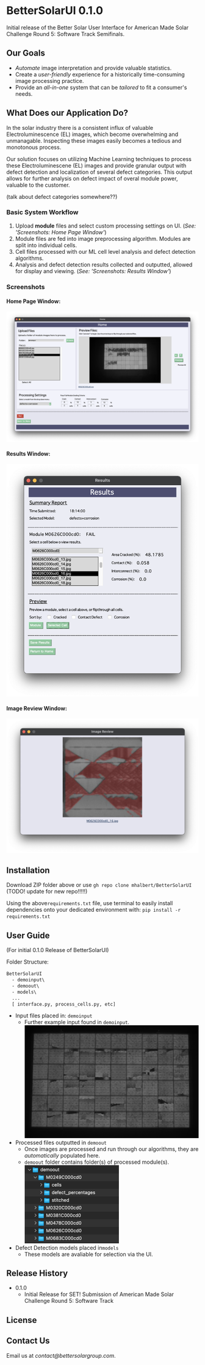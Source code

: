 # BetterSolarUI 0.1.0
Initial release of the Better Solar User Interface for American Made Solar Challenge Round 5: Software Track Semifinals.

## Our Goals
* _Automate_ image interpretation and provide valuable statistics.
* Create a _user-friendly_ experience for a historically time-consuming image processing practice. 
* Provide an _all-in-one_ system that can be _tailored_ to fit a consumer's needs.


## What Does our Application Do?
In the solar industry there is a consistent influx of valuable Electroluminescence (EL) images, which become 
overwhelming and unmanagable. Inspecting these images easily becomes a tedious and monotonous process.

Our solution focuses on utilizing Machine Learning techniques to process these Electroluminescene (EL)
images and provide granular output with defect detection and localization of several defect categories. 
This output allows for further analysis on defect impact of overal module power, valuable to the customer.

(talk about defect categories somewhere??)


### Basic System Workflow
1. Upload **module** files and select custom processing settings on UI. (*See: 'Screenshots: Home Page Window'*)
2. Module files are fed into image preprocessing algorithm. Modules are split into individual cells.
3. Cell files processed with our ML cell level analysis and defect detection algorithms.
4. Analysis and defect detection results collected and outputted, allowed for display and viewing. (*See: 'Screenshots: Results Window'*)

### Screenshots

#### Home Page Window:
![](readmepics/homepage.png)

#### Results Window:
![](readmepics/demo_results.png)

#### Image Review Window:
![](readmepics/demo_image.png)


## Installation

Download ZIP folder above or use `gh repo clone mhalbert/BetterSolarUI`    (TODO! update for new repo!!!!!)

Using the above`requirements.txt` file, use terminal to easily install dependencies onto your dedicated environment with:
`pip install -r requirements.txt`

## User Guide
(For initial 0.1.0 Release of BetterSolarUI)

Folder Structure:
```
BetterSolarUI
  - demoinput\
  - demoout\
  - models\
  ...
  [ interface.py, process_cells.py, etc]
```
* Input files placed in: `demoinput`
  * Further example input found in `demoinput`. ![](readmepics/module.jpeg)
* Processed files outputted in `demoout`
  * Once images are processed and run through our algorithms, they are _automatically_ populated here.
  * `demoout` folder contains folder(s) of processed module(s). ![](readmepics/demoout.png)
* Defect Detection models placed in`models` 
  * These models are avaliable for selection via the UI.



## Release History
* 0.1.0
  * Initial Release for SET! Submission of American Made Solar Challenge Round 5: Software Track

## License

## Contact Us
Email us at _contact@bettersolargroup.com_. 


